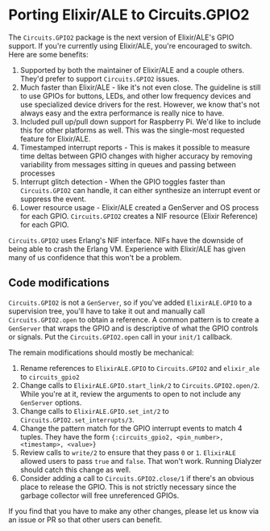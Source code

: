 # Porting Elixir/ALE to Circuits.GPIO2

The `Circuits.GPIO2` package is the next version of Elixir/ALE's GPIO support.
If you're currently using Elixir/ALE, you're encouraged to switch. Here are some
benefits:

1. Supported by both the maintainer of Elixir/ALE and a couple others. They'd
   prefer to support `Circuits.GPIO2` issues.
2. Much faster than Elixir/ALE - like it's not even close. The guideline is
   still to use GPIOs for buttons, LEDs, and other low frequency devices and use
   specialized device drivers for the rest. However, we know that's not always easy
   and the extra performance is really nice to have.
3. Included pull up/pull down support for Raspberry Pi. We'd like to include
   this for other platforms as well. This was the single-most requested feature
   for Elixir/ALE.
4. Timestamped interrupt reports - This is makes it possible to measure time
   deltas between GPIO changes with higher accuracy by removing variability from
   messages sitting in queues and passing between processes
5. Interrupt glitch detection  - When the GPIO toggles faster than
   `Circuits.GPIO2` can handle, it can either synthesize an interrupt event or
   suppress the event.
6. Lower resource usage - Elixir/ALE created a GenServer and OS process for each
   GPIO. `Circuits.GPIO2` creates a NIF resource (Elixir Reference) for each
   GPIO.

`Circuits.GPIO2` uses Erlang's NIF interface. NIFs have the downside of being
able to crash the Erlang VM. Experience with Elixir/ALE has given many of us
confidence that this won't be a problem.

## Code modifications

`Circuits.GPIO2` is not a `GenServer`, so if you've added `ElixirALE.GPIO` to a
supervision tree, you'll have to take it out and manually call
`Circuits.GPIO2.open` to obtain a reference. A common pattern is to create a
`GenServer` that wraps the GPIO and is descriptive of what the GPIO controls or
signals. Put the `Circuits.GPIO2.open` call in your `init/1` callback.

The remain modifications should mostly be mechanical:

1. Rename references to `ElixirALE.GPIO` to `Circuits.GPIO2` and `elixir_ale`
   to `circuits_gpio2`
2. Change calls to `ElixirALE.GPIO.start_link/2` to `Circuits.GPIO2.open/2`.
   While you're at it, review the arguments to open to not include any
   `GenServer` options.
3. Change calls to `ElixirALE.GPIO.set_int/2` to
   `Circuits.GPIO2.set_interrupts/3`.
4. Change the pattern match for the GPIO interrupt events to match 4 tuples.
   They have the form `{:circuits_gpio2, <pin_number>, <timestamp>, <value>}`
5. Review calls to `write/2` to ensure that they pass `0` or `1`. `ElixirALE`
   allowed users to pass `true` and `false`. That won't work. Running Dialyzer
   should catch this change as well.
6. Consider adding a call to `Circuits.GPIO2.close/1` if there's an obvious place
   to release the GPIO. This is not strictly necessary since the garbage
   collector will free unreferenced GPIOs.

If you find that you have to make any other changes, please let us know via an
issue or PR so that other users can benefit.
